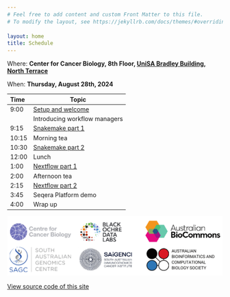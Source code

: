 ```yaml
---
# Feel free to add content and custom Front Matter to this file.
# To modify the layout, see https://jekyllrb.com/docs/themes/#overriding-theme-defaults

layout: home
title: Schedule
---
```


Where: **Center for Cancer Biology, 8th Floor, [UniSA Bradley Building, North Terrace](https://maps.app.goo.gl/iusPfQeSSCARKinKA)**

When: **Thursday, August 28th, 2024**

| Time  | Topic                                 |
|:------|---------------------------------------|
| 9:00  | [Setup and welcome](setup/)           |
|       | Introducing workflow managers         |
| 9:15  | [Snakemake part 1](snakemake/#part-1) |
| 10:15 | Morning tea                           |
| 10:30 | [Snakemake part 2](snakemake/#part-2) |
| 12:00 | Lunch                                 |
| 1:00  | [Nextflow part 1](nextflow/#part-1)   |
| 2:00  | Afternoon tea                         |
| 2:15  | [Nextflow part 2](nextflow/#part-2)   |
| 3:45  | Seqera Platform demo                  |
| 4:00  | Wrap up                               |


![](img/orgs.png)

[View source code of this site](https://github.com/sagc-bioinformatics/nextflow-vs-snakemake-2024)

